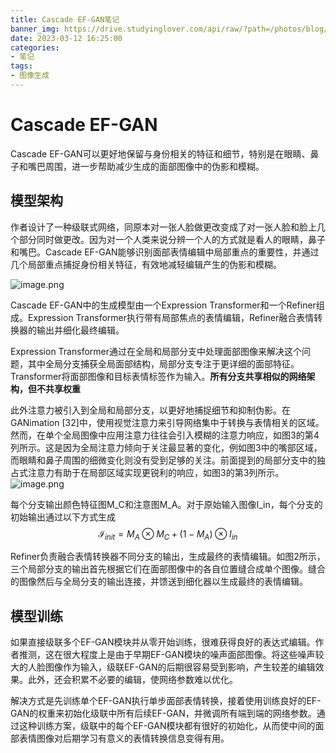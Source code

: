 ```yaml
---
title: Cascade EF-GAN笔记
banner_img: https://drive.studyinglover.com/api/raw/?path=/photos/blog/background/2b6e09b241205c9096005705c855453d.jpg
date: 2023-03-12 16:25:00
categories:
- 笔记
tags:
- 图像生成
---
```

# Cascade EF-GAN
Cascade EF-GAN可以更好地保留与身份相关的特征和细节，特别是在眼睛、鼻子和嘴巴周围，进一步帮助减少生成的面部图像中的伪影和模糊。

## 模型架构
作者设计了一种级联式网络，同原本对一张人脸做更改变成了对一张人脸和脸上几个部分同时做更改。因为对一个人类来说分辨一个人的方式就是看人的眼睛，鼻子和嘴巴。Cascade EF-GAN能够识别面部表情编辑中局部重点的重要性，并通过几个局部重点捕捉身份相关特征，有效地减轻编辑产生的伪影和模糊。

![image.png](https://cdn.jsdelivr.net/gh/StudyingLover/anything/20230312143755.png)


Cascade EF-GAN中的生成模型由一个Expression Transformer和一个Refiner组成。Expression Transformer执行带有局部焦点的表情编辑，Refiner融合表情转换器的输出并细化最终编辑。

Expression Transformer通过在全局和局部分支中处理面部图像来解决这个问题，其中全局分支捕获全局面部结构，局部分支专注于更详细的面部特征。Transformer将面部图像和目标表情标签作为输入。**所有分支共享相似的网络架构，但不共享权重**

此外注意力被引入到全局和局部分支，以更好地捕捉细节和抑制伪影。在GANimation [32]中，使用视觉注意力来引导网络集中于转换与表情相关的区域。然而，在单个全局图像中应用注意力往往会引入模糊的注意力响应，如图3的第4列所示。这是因为全局注意力倾向于关注最显著的变化，例如图3中的嘴部区域，而眼睛和鼻子周围的细微变化则没有受到足够的关注。前面提到的局部分支中的独占式注意力有助于在局部区域实现更锐利的响应，如图3的第3列所示。
![image.png](https://cdn.jsdelivr.net/gh/StudyingLover/anything/20230312144711.png)


每个分支输出颜色特征图M_C和注意图M_A。对于原始输入图像I_in，每个分支的初始输出通过以下方式生成
$$\mathcal{I}_{init}=M_A\otimes M_C+(1-M_A)\otimes I_{in}$$  

Refiner负责融合表情转换器不同分支的输出，生成最终的表情编辑。如图2所示，三个局部分支的输出首先根据它们在面部图像中的各自位置缝合成单个图像。缝合的图像然后与全局分支的输出连接，并馈送到细化器以生成最终的表情编辑。

## 模型训练
如果直接级联多个EF-GAN模块并从零开始训练，很难获得良好的表达式编辑。作者推测，这在很大程度上是由于早期EF-GAN模块的噪声面部图像。将这些噪声较大的人脸图像作为输入，级联EF-GAN的后期很容易受到影响，产生较差的编辑效果。此外，还会积累不必要的编辑，使网络参数难以优化。

解决方式是先训练单个EF-GAN执行单步面部表情转换，接着使用训练良好的EF-GAN的权重来初始化级联中所有后续EF-GAN，并微调所有端到端的网络参数。通过这种训练方案，级联中的每个EF-GAN模块都有很好的初始化，从而使中间的面部表情图像对后期学习有意义的表情转换信息变得有用。